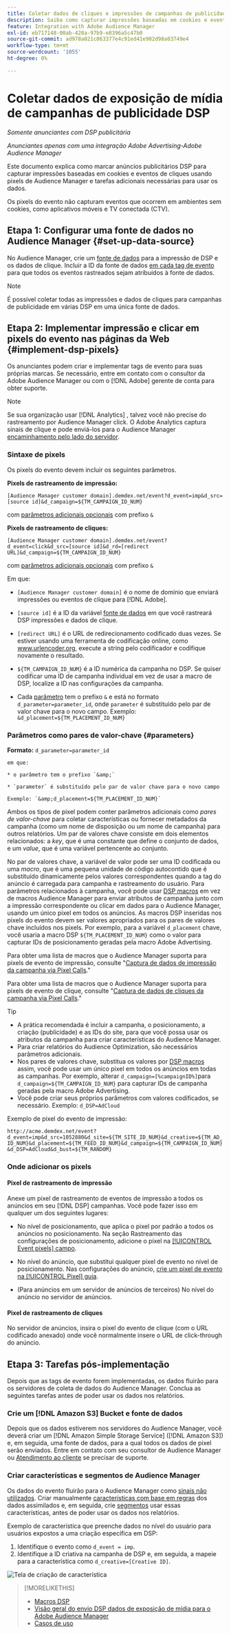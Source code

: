 ```yaml
---
title: Coletar dados de cliques e impressões de campanhas de publicidade DSP
description: Saiba como capturar impressões baseadas em cookies e eventos de cliques de anúncios de Advertising DSP usando pixels de Audience Manager
feature: Integration with Adobe Audience Manager
exl-id: eb717148-00ab-428a-97b9-e8396a5c47b0
source-git-commit: ad978a021c063377e4c91ed41e902d98a03749e4
workflow-type: tm+mt
source-wordcount: '1055'
ht-degree: 0%

---
```


# Coletar dados de exposição de mídia de campanhas de publicidade DSP

*Somente anunciantes com DSP publicitária*

*Anunciantes apenas com uma integração Adobe Advertising-Adobe Audience Manager*

Este documento explica como marcar anúncios publicitários DSP para capturar impressões baseadas em cookies e eventos de cliques usando pixels de Audience Manager e tarefas adicionais necessárias para usar os dados.

Os pixels do evento não capturam eventos que ocorrem em ambientes sem cookies, como aplicativos móveis e TV conectada (CTV).

## Etapa 1: Configurar uma fonte de dados no Audience Manager {#set-up-data-source}

No Audience Manager, crie um [fonte de dados](https://experienceleague.adobe.com/docs/audience-manager/user-guide/features/data-sources/datasources-list-and-settings.html) para a impressão de DSP e os dados de clique. Incluir a ID da fonte de dados [em cada tag de evento](#implement-dsp-pixels) para que todos os eventos rastreados sejam atribuídos à fonte de dados.

>[!NOTE]
> É possível coletar todas as impressões e dados de cliques para campanhas de publicidade em várias DSP em uma única fonte de dados.

## Etapa 2: Implementar impressão e clicar em pixels do evento nas páginas da Web {#implement-dsp-pixels}

Os anunciantes podem criar e implementar tags de evento para suas próprias marcas. Se necessário, entre em contato com o consultor da Adobe Audience Manager ou com o [!DNL Adobe] gerente de conta para obter suporte.

>[!NOTE]
>
>Se sua organização usar [!DNL Analytics] , talvez você não precise do rastreamento por Audience Manager click. O Adobe Analytics captura sinais de clique e pode enviá-los para o Audience Manager [encaminhamento pelo lado do servidor](https://experienceleague.adobe.com/docs/analytics/admin/admin-tools/server-side-forwarding/ssf.html).

### Sintaxe de pixels

Os pixels do evento devem incluir os seguintes parâmetros.

**Pixels de rastreamento de impressão:**

`[Audience Manager customer domain].demdex.net/event?d_event=imp&d_src=[source id]&d_campaign=${TM_CAMPAIGN_ID_NUM}`

com [parâmetros adicionais opcionais](#parameters) com prefixo `&`

**Pixels de rastreamento de cliques:**

`[Audience Manager customer domain].demdex.net/event?d_event=click&d_src=[source id]&d_rd=[redirect URL]&d_campaign=${TM_CAMPAIGN_ID_NUM}`

com [parâmetros adicionais opcionais](#parameters) com prefixo `&`

Em que:

* `[Audience Manager customer domain]` é o nome de domínio que enviará impressões ou eventos de clique para [!DNL Adobe].

* `[source id]` é a ID da variável [fonte de dados](#set-up-data-source) em que você rastreará DSP impressões e dados de clique.

* `[redirect URL]` é o URL de redirecionamento codificado duas vezes. Se estiver usando uma ferramenta de codificação online, como www.urlencoder.org, execute a string pelo codificador e codifique novamente o resultado.

* `${TM_CAMPAIGN_ID_NUM}` é a ID numérica da campanha no DSP. Se quiser codificar uma ID de campanha individual em vez de usar a macro de DSP, localize a ID nas configurações da campanha.

* Cada [parâmetro](#key-value-pairs) tem o prefixo `&` e está no formato `d_parameter=parameter_id`, onde `parameter` é substituído pelo par de valor chave para o novo campo. Exemplo: `&d_placement=${TM_PLACEMENT_ID_NUM}`

### Parâmetros como pares de valor-chave {#parameters}

**Formato:**  `d_parameter=parameter_id`

    em que:
    
    * o parâmetro tem o prefixo `&amp;`
    
    * `parameter` é substituído pelo par de valor chave para o novo campo
    
    Exemplo: `&amp;d_placement=${TM_PLACEMENT_ID_NUM}`

Ambos os tipos de pixel podem conter parâmetros adicionais como *pares de valor-chave* para coletar características ou fornecer metadados da campanha (como um nome de disposição ou um nome de campanha) para outros relatórios. Um par de valores chave consiste em dois elementos relacionados: a *key*, que é uma constante que define o conjunto de dados, e um *value*, que é uma variável pertencente ao conjunto.

No par de valores chave, a variável de valor pode ser uma ID codificada ou uma *macro*, que é uma pequena unidade de código autocontido que é substituído dinamicamente pelos valores correspondentes quando a tag do anúncio é carregada para campanha e rastreamento do usuário. Para parâmetros relacionados à campanha, você pode usar [DSP macros](/help/dsp/campaign-management/macros.md) em vez de macros Audience Manager para enviar atributos de campanha junto com a impressão correspondente ou clicar em dados para o Audience Manager, usando um único pixel em todos os anúncios. As macros DSP inseridas nos pixels do evento devem ser valores apropriados para os pares de valores chave incluídos nos pixels. Por exemplo, para a variável `d_placement` chave, você usaria a macro DSP `${TM_PLACEMENT_ID_NUM}` como o valor para capturar IDs de posicionamento geradas pela macro Adobe Advertising.

Para obter uma lista de macros que o Audience Manager suporta para pixels de evento de impressão, consulte &quot;[Captura de dados de impressão da campanha via Pixel Calls](https://experienceleague.adobe.com/docs/audience-manager/user-guide/implementation-integration-guides/media-data-integration/impression-data-pixels.html#supported-key-value-pairs).&quot;

Para obter uma lista de macros que o Audience Manager suporta para pixels de evento de clique, consulte &quot;[Captura de dados de cliques da campanha via Pixel Calls](https://experienceleague.adobe.com/docs/audience-manager/user-guide/implementation-integration-guides/media-data-integration/click-data-pixels.html).&quot;

>[!TIP]
>
>* A prática recomendada é incluir a campanha, o posicionamento, a criação (publicidade) e as IDs do site, para que você possa usar os atributos da campanha para criar características do Audience Manager.
>* Para criar relatórios do Audience Optimization, são necessários parâmetros adicionais.
>* Nos pares de valores chave, substitua os valores por [DSP macros](/help/dsp/campaign-management/macros.md) assim, você pode usar um único pixel em todos os anúncios em todas as campanhas. Por exemplo, alterar `d_campaign=[%campaignID%]`para `d_campaign=${TM_CAMPAIGN_ID_NUM}` para capturar IDs de campanha geradas pela macro Adobe Advertising.
>* Você pode criar seus próprios parâmetros com valores codificados, se necessário. Exemplo: `d_DSP=AdCloud`


Exemplo de pixel do evento de impressão:

`http://acme.demdex.net/event?d_event=imp&d_src=1052880&d_site=${TM_SITE_ID_NUM}&d_creative=${TM_AD_ID_NUM}&d_placement=${TM_FEED_ID_NUM}&d_campaign=${TM_CAMPAIGN_ID_NUM}&d_DSP=AdCloud&d_bust=${TM_RANDOM}`

### Onde adicionar os pixels

#### Pixel de rastreamento de impressão

Anexe um pixel de rastreamento de eventos de impressão a todos os anúncios em seu [!DNL DSP] campanhas. Você pode fazer isso em qualquer um dos seguintes lugares:

* No nível de posicionamento, que aplica o pixel por padrão a todos os anúncios no posicionamento. Na seção Rastreamento das configurações de posicionamento, adicione o pixel na [[!UICONTROL Event pixels] campo](/help/dsp/campaign-management/placements/placement-settings.md).

* No nível do anúncio, que substitui qualquer pixel de evento no nível de posicionamento. Nas configurações do anúncio, [crie um pixel de evento na [!UICONTROL Pixel] guia](/help/dsp/campaign-management/ads/ad-edit.md).

* (Para anúncios em um servidor de anúncios de terceiros) No nível do anúncio no servidor de anúncios.

#### Pixel de rastreamento de cliques

No servidor de anúncios, insira o pixel do evento de clique (com o URL codificado anexado) onde você normalmente insere o URL de click-through do anúncio.

## Etapa 3: Tarefas pós-implementação

Depois que as tags de evento forem implementadas, os dados fluirão para os servidores de coleta de dados do Audience Manager. Conclua as seguintes tarefas antes de poder usar os dados nos relatórios.

### Crie um [!DNL Amazon S3] Bucket e fonte de dados

Depois que os dados estiverem nos servidores do Audience Manager, você deverá criar um [!DNL Amazon Simple Storage Service] ([!DNL Amazon S3]) e, em seguida, uma fonte de dados, para a qual todos os dados de pixel serão enviados. Entre em contato com seu consultor de Audience Manager ou [Atendimento ao cliente](https://experienceleague.adobe.com/docs/audience-manager/user-guide/help-and-legal/help-legal-contact.html) se precisar de suporte.

### Criar características e segmentos de Audience Manager

Os dados do evento fluirão para o Audience Manager como [sinais não utilizados](https://experienceleague.adobe.com/docs/audience-manager/user-guide/reporting/interactive-and-overlap-reports/unused-signals.html). Criar manualmente [características com base em regras](https://experienceleague.adobe.com/docs/audience-manager/user-guide/features/traits/trait-builder/create-onboarded-rule-based-traits.html) dos dados assimilados e, em seguida, crie [segmentos](https://experienceleague.adobe.com/docs/audience-manager/user-guide/features/segments/segments-purpose.html) usar essas características, antes de poder usar os dados nos relatórios.

Exemplo de característica que preenche dados no nível do usuário para usuários expostos a uma criação específica em DSP:

1. Identifique o evento como `d_event = imp`.
1. Identifique a ID criativa na campanha de DSP e, em seguida, a mapeie para a característica como `d_creative=[Creative ID]`.

![Tela de criação de característica](/help/dsp/assets/aa-trait.png)

>[!MORELIKETHIS]
>
>* [Macros DSP](/help/dsp/campaign-management/macros.md)
>* [Visão geral do envio DSP dados de exposição de mídia para o Adobe Audience Manager](overview.md)
>* [Casos de uso](use-cases.md)

